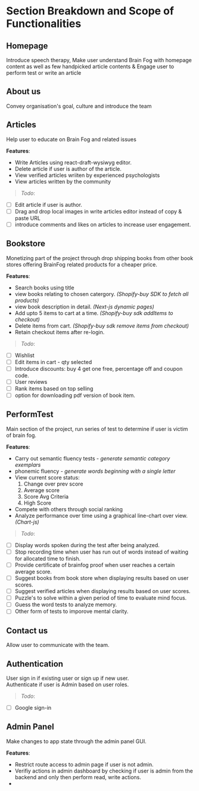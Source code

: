 # Section Breakdown and Scope of Functionalities


## Homepage

Introduce speech therapy, Make user understand Brain Fog with homepage content as well as few handpicked article contents & Engage user to perform test or write an article 

## About us

Convey organisation's goal, culture and introduce the team

## Articles

Help user to educate on Brain Fog and related issues

**Features**: 

- Write Articles using react-draft-wysiwyg editor. <br>
- Delete article if user is author of the article. 
- View verified articles wriiten by experienced psychologists <br>
- View articles written by the community <br>

> *Todo*: 
- [ ] Edit article if user is author. <br>
- [ ] Drag and drop local images in write articles editor instead of copy & paste URL
- [ ] introduce comments and likes on articles to increase user engagement. 

## Bookstore

Monetizing part of the project through drop shipping books from other book stores offering BrainFog related products for a cheaper price. 

**Features**:

- Search books using title
- view books relating to chosen catergory.    *(Shopify-buy SDK to fetch all products)*
- view book description in detail.     *(Next-js dynamic pages)* 
- Add upto 5 items to cart at a time.     *(Shopify-buy sdk addItems to checkout)* 
- Delete items from cart.  *(Shopify-buy sdk remove items from checkout)*
- Retain checkout items after re-login.

> *Todo*:
- [ ] Wishlist 
- [ ] Edit items in cart - qty selected
- [ ] Introduce discounts: buy 4 get one free, percentage off and coupon code. 
- [ ] User reviews 
- [ ] Rank items based on top selling
- [ ] option for downloading pdf version of book item.

## PerformTest

Main section of the project, run series of test to determine if user is victim of brain fog.

**Features**:

- Carry out semantic fluency tests - *generate semantic category exemplars*
- phonemic fluency - *generate words beginning with a single letter*
- View current score status: 
  1. Change over prev score
  2. Average score
  3. Score Avg Criteria
  4. High Score
- Compete with others through social ranking
- Analyze performance over time using a graphical line-chart over view. *(Chart-js)*

> *Todo*:

- [ ] Display words spoken during the test after being analyzed.
- [ ] Stop recording time when user has run out of words instead of waiting for allocated time to finish. 
- [ ] Provide certificate of brainfog proof when user reaches a certain average score. 
- [ ] Suggest books from book store when displaying results based on user scores.
- [ ] Suggest verified articles when displaying results based on user scores. 
- [ ] Puzzle's to solve within a given period of time to evaluate mind focus. 
- [ ] Guess the word tests to analyze memory.  
- [ ] Other form of tests to imporove mental clarity.

## Contact us

Allow user to communicate with the team. 

## Authentication 

User sign in if existing user or sign up if new user. 
<br>
Authenticate if user is Admin based on user roles. 

> *Todo*:

- [ ] Google sign-in 

## Admin Panel

Make changes to app state through the admin panel GUI.

**Features**:

- Restrict route access to admin page if user is not admin.
- Verifiy actions in admin dashboard by checking if user is admin from the backend and only then perform read, write actions.
- 









